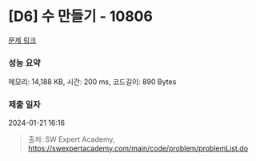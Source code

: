 # [D6] 수 만들기 - 10806 

[문제 링크](https://swexpertacademy.com/main/code/problem/problemDetail.do?contestProbId=AXTC4piqD_IDFASe) 

### 성능 요약

메모리: 14,188 KB, 시간: 200 ms, 코드길이: 890 Bytes

### 제출 일자

2024-01-21 16:16



> 출처: SW Expert Academy, https://swexpertacademy.com/main/code/problem/problemList.do